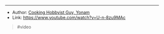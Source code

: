 #

---
- Author: [Cooking Hobbyist Guy, Yonam](20211108201258.md)
- Link: <https://www.youtube.com/watch?v=U-n-8zu9MAc>
> #video
